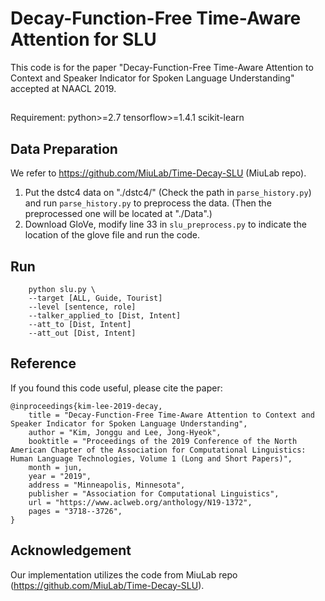 # Decay-Function-Free Time-Aware Attention for SLU
This code is for the paper "Decay-Function-Free Time-Aware Attention to Context and Speaker Indicator for Spoken Language Understanding" accepted at NAACL 2019.

##
Requirement:
python>=2.7
tensorflow>=1.4.1
scikit-learn

## Data Preparation
We refer to https://github.com/MiuLab/Time-Decay-SLU (MiuLab repo).
1. Put the dstc4 data on "./dstc4/" (Check the path in ``parse_history.py``) and run ``parse_history.py`` to preprocess the data. (Then the preprocessed one will be located at "./Data".)
2. Download GloVe, modify line 33 in ``slu_preprocess.py`` to indicate the location of the glove file and run the code.

## Run
```
    python slu.py \
    --target [ALL, Guide, Tourist]
    --level [sentence, role]
    --talker_applied_to [Dist, Intent]
    --att_to [Dist, Intent]
    --att_out [Dist, Intent]
```

## Reference
If you found this code useful, please cite the paper:
```
@inproceedings{kim-lee-2019-decay,
    title = "Decay-Function-Free Time-Aware Attention to Context and Speaker Indicator for Spoken Language Understanding",
    author = "Kim, Jonggu and Lee, Jong-Hyeok",
    booktitle = "Proceedings of the 2019 Conference of the North American Chapter of the Association for Computational Linguistics: Human Language Technologies, Volume 1 (Long and Short Papers)",
    month = jun,
    year = "2019",
    address = "Minneapolis, Minnesota",
    publisher = "Association for Computational Linguistics",
    url = "https://www.aclweb.org/anthology/N19-1372",
    pages = "3718--3726",
}
```

## Acknowledgement
Our implementation utilizes the code from MiuLab repo (https://github.com/MiuLab/Time-Decay-SLU).
